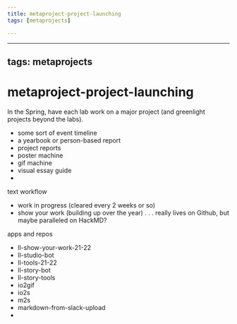 ```yaml
---
title: metaproject-project-launching
tags: [metaprojects]

---
```


---
tags: metaprojects
---

# metaproject-project-launching

In the Spring, have each lab work on a major project (and greenlight projects beyond the labs).

* some sort of event timeline
* a yearbook or person-based report
* project reports
* poster machine
* gif machine
* visual essay guide
* 


text workflow
* work in progress (cleared every 2 weeks or so)
* show your work (building up over the year) . . . really lives on Github, but maybe paralleled on HackMD?


apps and repos
* ll-show-your-work-21-22
* ll-studio-bot
* ll-tools-21-22
* ll-story-bot
* ll-story-tools
* io2gif
* io2s
* m2s
* markdown-from-slack-upload
* 
